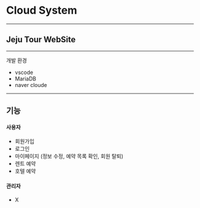 # Cloud System
---
## Jeju Tour WebSite
---
개발 환경
- vscode
- MariaDB
- naver cloude
---
## 기능
#### 사용자
- 회원가입
- 로그인
- 마이페이지 (정보 수정, 예약 목록 확인, 회원 탈퇴)
- 렌트 예약
- 호텔 예약
#### 관리자
- X



